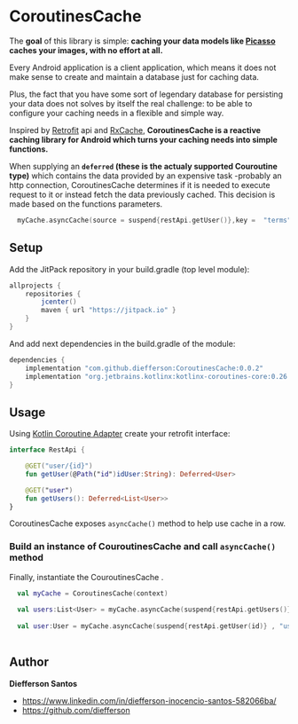 
# CoroutinesCache

The **goal** of this library is simple: **caching your data models like [Picasso](https://github.com/square/picasso) caches your images, with no effort at all.** 

Every Android application is a client application, which means it does not make sense to create and maintain a database just for caching data.

Plus, the fact that you have some sort of legendary database for persisting your data does not solves by itself the real challenge: to be able to configure your caching needs in a flexible and simple way. 

Inspired by [Retrofit](http://square.github.io/retrofit/) api and [RxCache](https://github.com/diefferson/RxCache), **CoroutinesCache is a reactive caching library for Android which turns your caching needs into simple functions.** 

When supplying an **`deferred` (these is the actualy supported Couroutine type)** which contains the data provided by an expensive task -probably an http connection, CoroutinesCache determines if it is needed 
to execute request to it or instead fetch the data previously cached. This decision is made based on the functions parameters.
 
```kotlin
  myCache.asyncCache(source = suspend{restApi.getUser()},key =  "terms", forceSource = false)
```

## Setup

Add the JitPack repository in your build.gradle (top level module):
```gradle
allprojects {
    repositories {
        jcenter()
        maven { url "https://jitpack.io" }
    }
}
```

And add next dependencies in the build.gradle of the module:
```gradle
dependencies {
    implementation "com.github.diefferson:CoroutinesCache:0.0.2"
    implementation "org.jetbrains.kotlinx:kotlinx-coroutines-core:0.26.1-eap13"
}
```
## Usage

Using [Kotlin Coroutine Adapter](https://github.com/JakeWharton/retrofit2-kotlin-coroutines-adapter) create your retrofit interface:

```kotlin
interface RestApi {

    @GET("user/{id}")
    fun getUser(@Path("id")idUser:String): Deferred<User>

    @GET("user")
    fun getUsers(): Deferred<List<User>>
}

```
CoroutinesCache exposes `asyncCache()` method to help use cache in a row. 

### Build an instance of CouroutinesCache and call  `asyncCache()` method

Finally, instantiate the CouroutinesCache .

```kotlin
  val myCache = CoroutinesCache(context)
  
  val users:List<User> = myCache.asyncCache(suspend{restApi.getUsers()} , "usersKey", false).await()
  
  val user:User = myCache.asyncCache(suspend{restApi.getUser(id)} , "userKey"+id, false).await()
  
```

## Author

**Diefferson Santos**

* <https://www.linkedin.com/in/diefferson-inocencio-santos-582066ba/>
* <https://github.com/diefferson>
